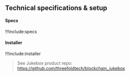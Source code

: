 ## Technical specifications & setup

<!-- tabs:start -->

#### **Specs**

!!!include:specs

#### **Installer**

!!!include:installer

<!-- tabs:end -->


> See Jukebox product repo: https://github.com/threefoldtech/blockchain_jukebox
